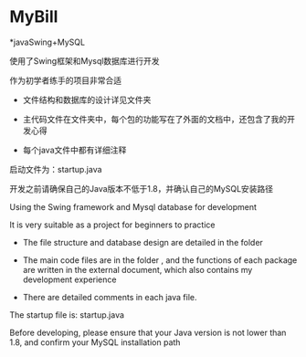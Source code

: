 # MyBill

*javaSwing+MySQL

使用了Swing框架和Mysql数据库进行开发

作为初学者练手的项目非常合适

* 文件结构和数据库的设计详见文件夹<info>
  
* 主代码文件在文件夹<src>中，每个包的功能写在了外面的<doc>文档中，还包含了我的开发心得

* 每个java文件中都有详细注释
  
启动文件为：startup.java
  
开发之前请确保自己的Java版本不低于1.8，并确认自己的MySQL安装路径
  
Using the Swing framework and Mysql database for development

It is very suitable as a project for beginners to practice

* The file structure and database design are detailed in the folder

* The main code files are in the folder <src>, and the functions of each package are written in the external document, which also contains my development experience

* There are detailed comments in each java file. 
  
The startup file is: startup.java

Before developing, please ensure that your Java version is not lower than 1.8, and confirm your MySQL installation path
